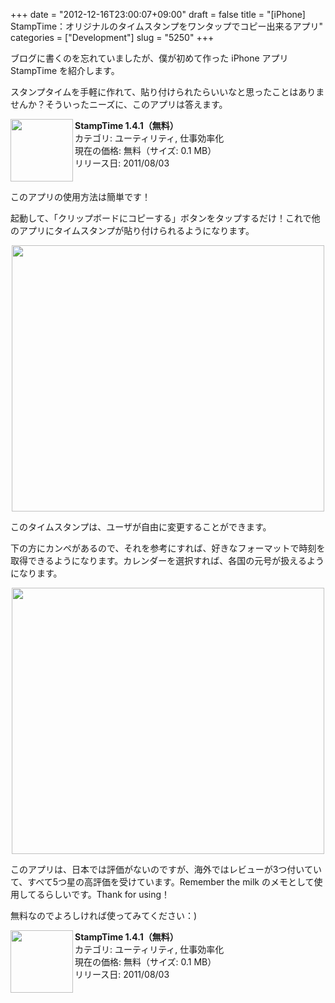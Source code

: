 +++
date = "2012-12-16T23:00:07+09:00"
draft = false
title = "[iPhone] StampTime：オリジナルのタイムスタンプをワンタップでコピー出来るアプリ"
categories = ["Development"]
slug = "5250"
+++

ブログに書くのを忘れていましたが、僕が初めて作った iPhone アプリ StampTime を紹介します。

スタンプタイムを手軽に作れて、貼り付けられたらいいなと思ったことはありませんか？そういったニーズに、このアプリは答えます。

<a href="https://itunes.apple.com/jp/app/id452580423?mt=8&uo=4&at=11l3RT" target="_blank" rel="nofollow"><img width="100" class="alignleft application-icon" align="left" src="http://a61.phobos.apple.com/us/r1000/117/Purple/v4/a4/a8/22/a4a8221d-6e00-1679-0497-e998f8690cc3/mzl.nuziytyw.100x100-75.png"></a><strong> StampTime 1.4.1（無料）</strong><br> カテゴリ: ユーティリティ, 仕事効率化<br> 現在の価格: 無料（サイズ: 0.1 MB）<br> リリース日: 2011/08/03<br style="clear: both;">

このアプリの使用方法は簡単です！

起動して、「クリップボードにコピーする」ボタンをタップするだけ！これで他のアプリにタイムスタンプが貼り付けられるようになります。

<img style="display:block; margin-left:auto; margin-right:auto;" src="/images/2012/12/5250_1.png" border="0" width="500" height="426" />

このタイムスタンプは、ユーザが自由に変更することができます。

下の方にカンペがあるので、それを参考にすれば、好きなフォーマットで時刻を取得できるようになります。カレンダーを選択すれば、各国の元号が扱えるようになります。

<img style="display:block; margin-left:auto; margin-right:auto;" src="/images/2012/12/5250_2.png" border="0" width="500" height="426" />

このアプリは、日本では評価がないのですが、海外ではレビューが3つ付いていて、すべて5つ星の高評価を受けています。Remember the milk のメモとして使用してるらしいです。Thank for using！

無料なのでよろしければ使ってみてください：)

<a href="https://itunes.apple.com/jp/app/id452580423?mt=8&uo=4&at=11l3RT" target="_blank" rel="nofollow"><img width="100" class="alignleft application-icon" align="left" src="http://a61.phobos.apple.com/us/r1000/117/Purple/v4/a4/a8/22/a4a8221d-6e00-1679-0497-e998f8690cc3/mzl.nuziytyw.100x100-75.png"></a><strong> StampTime 1.4.1（無料）</strong><br> カテゴリ: ユーティリティ, 仕事効率化<br> 現在の価格: 無料（サイズ: 0.1 MB）<br> リリース日: 2011/08/03<br style="clear: both;">
